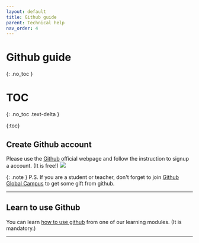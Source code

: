 ```yaml
---
layout: default
title: Github guide
parent: Technical help
nav_order: 4
---
```


# Github guide
{: .no_toc }

# TOC
{: .no_toc .text-delta }

{:toc}

## Create Github account
Please use the [Github](https://github.com/) official webpage and follow the instruction to signup a account. (It is free!)
![](../../assets/githubfrontpage.png)

{: .note }
P.S. If you are a student or teacher, don't forget to join [Github Global Campus](https://education.github.com/) to get some gift from github.

---

## Learn to use Github
You can learn [how to use github](https://school-brainhack.github.io/modules/git_github) from one of our learning modules. (It is mandatory.)

---